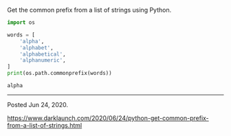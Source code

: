 Get the common prefix from a list of strings using Python.

```python
import os

words = [
    'alpha',
    'alphabet',
    'alphabetical',
    'alphanumeric',
]
print(os.path.commonprefix(words))
```

```
alpha
```

---

Posted Jun 24, 2020.

https://www.darklaunch.com/2020/06/24/python-get-common-prefix-from-a-list-of-strings.html